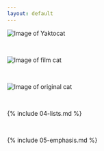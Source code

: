 ```yaml
---
layout: default
---
```


![Image of Yaktocat](https://octodex.github.com/images/yaktocat.png)

<br>

![Image of film cat](https://octodex.github.com/images/filmtocat.png)

<br>

![Image of original cat](https://octodex.github.com/images/original.png)

<br>

{% include 04-lists.md %}

<br>

{% include 05-emphasis.md %}
